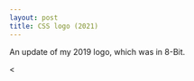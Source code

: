 ```yaml
---
layout: post
title: CSS logo (2021)
---
```


An update of my 2019 logo, which was in 8-Bit.

<![]()
